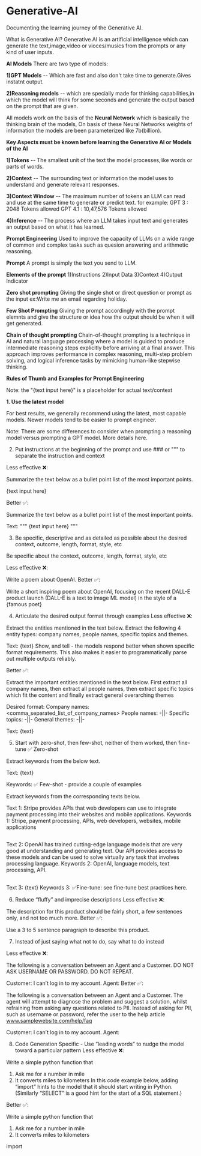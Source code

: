 # Generative-AI

Documenting the learning journey of the Generative AI.

What is Generative AI?
Generative AI is an artificial intelligence which can generate the text,image,video or vioces/musics from the prompts or any kind of user inputs.

**AI Models**
There are two type of models:

**1)GPT Models** -- Which are fast and also don't take time to generate.Gives instatnt output.

**2)Reasoning models** -- which are specially made for thinking capabilities,in which the model will think for some seconds and generate the output based on the prompt that are given.

All models work on the basis of the **Neural Network** which is basically the thinking brain of the models, On basis of these Neural Networks weights of information the models are been parameterized like 7b(billion).

**Key Aspects must be known before learning the Generative AI or Models of the AI**

**1)Tokens** -- The smallest unit of the text the model processes,like words or parts of words.

**2)Context** -- The surrounding text or information the model uses to understand and generate relevant responses.

**3)Context Window** -- The maximum number of tokens an LLM can read and use at the same time to generate or predict text. 
for example: GPT 3 : 2048 Tokens allowed
             GPT 4.1 : 10,47,576 Tokens allowed

**4)Inference** -- The process where an LLM takes input text and generates an output based on what it has learned.            

**Prompt Engineering**
Used to improve the capacity of LLMs on a wide range of common and complex tasks such as quesion answering and arithmetic reasoning.

**Prompt**
A prompt is simply the text you send to LLM.

**Elements of the prompt**
1)Instructions
2)Input Data
3)Context
4)Output Indicator

**Zero shot prompting**
Giving the single shot or direct question or prompt as the input 
ex:Write me an email regarding holiday.

**Few Shot Prompting**
Giving the prompt accordingly with the prompt elemnts and give the structure or idea how the output should be when it will get generated.

**Chain of thought prompting**
Chain-of-thought prompting is a technique in AI and natural language processing where a model is guided to produce intermediate reasoning steps explicitly before arriving at a final answer. This approach improves performance in complex reasoning, multi-step problem solving, and logical inference tasks by mimicking human-like stepwise thinking.

**Rules of Thumb and Examples for Prompt Engineering**

Note: the "{text input here}" is a placeholder for actual text/context

**1. Use the latest model**
   
For best results, we generally recommend using the latest, most capable models. Newer models tend to be easier to prompt engineer.

Note: There are some differences to consider when prompting a reasoning model versus prompting a GPT model. More details here.

2. Put instructions at the beginning of the prompt and use ### or """ to separate the instruction and context
   
Less effective ❌:

Summarize the text below as a bullet point list of the most important points.

{text input here}

Better ✅:

Summarize the text below as a bullet point list of the most important points.

Text: """
{text input here}
"""

3. Be specific, descriptive and as detailed as possible about the desired context, outcome, length, format, style, etc
   
Be specific about the context, outcome, length, format, style, etc

Less effective ❌:

Write a poem about OpenAI. 
Better ✅:

Write a short inspiring poem about OpenAI, focusing on the recent DALL-E product launch (DALL-E is a text to image ML model) in the style of a {famous poet}

4. Articulate the desired output format through examples
Less effective ❌:

Extract the entities mentioned in the text below. Extract the following 4 entity types: company names, people names, specific topics and themes.

Text: {text}
Show, and tell - the models respond better when shown specific format requirements. This also makes it easier to programmatically parse out multiple outputs reliably.

Better ✅:

Extract the important entities mentioned in the text below. First extract all company names, then extract all people names, then extract specific topics which fit the content and finally extract general overarching themes

Desired format:
Company names: <comma_separated_list_of_company_names>
People names: -||-
Specific topics: -||-
General themes: -||-

Text: {text}

5. Start with zero-shot, then few-shot, neither of them worked, then fine-tune
✅ Zero-shot

Extract keywords from the below text.

Text: {text}

Keywords:
✅ Few-shot - provide a couple of examples

Extract keywords from the corresponding texts below.

Text 1: Stripe provides APIs that web developers can use to integrate payment processing into their websites and mobile applications.
Keywords 1: Stripe, payment processing, APIs, web developers, websites, mobile applications
##
Text 2: OpenAI has trained cutting-edge language models that are very good at understanding and generating text. Our API provides access to these models and can be used to solve virtually any task that involves processing language.
Keywords 2: OpenAI, language models, text processing, API.
##
Text 3: {text}
Keywords 3:
✅Fine-tune: see fine-tune best practices here.

6. Reduce “fluffy” and imprecise descriptions
Less effective ❌:

The description for this product should be fairly short, a few sentences only, and not too much more.
Better ✅:

Use a 3 to 5 sentence paragraph to describe this product.

7. Instead of just saying what not to do, say what to do instead
   
Less effective ❌:

The following is a conversation between an Agent and a Customer. DO NOT ASK USERNAME OR PASSWORD. DO NOT REPEAT.

Customer: I can’t log in to my account.
Agent:
Better ✅:

The following is a conversation between an Agent and a Customer. The agent will attempt to diagnose the problem and suggest a solution, whilst refraining from asking any questions related to PII. Instead of asking for PII, such as username or password, refer the user to the help article www.samplewebsite.com/help/faq

Customer: I can’t log in to my account.
Agent:

8. Code Generation Specific - Use “leading words” to nudge the model toward a particular pattern
Less effective ❌:

 Write a simple python function that
 1. Ask me for a number in mile
 2. It converts miles to kilometers
In this code example below, adding “import” hints to the model that it should start writing in Python. (Similarly “SELECT” is a good hint for the start of a SQL statement.)

Better ✅:

 Write a simple python function that
 1. Ask me for a number in mile
 2. It converts miles to kilometers
 
import
